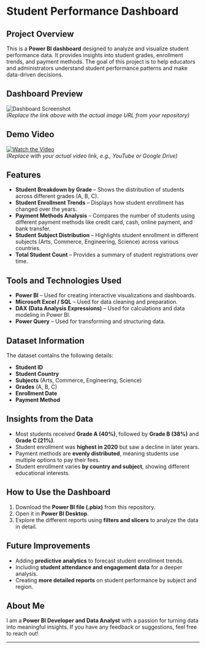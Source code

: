 # Student Performance Dashboard  

## Project Overview  
This is a **Power BI dashboard** designed to analyze and visualize student performance data. It provides insights into student grades, enrollment trends, and payment methods. The goal of this project is to help educators and administrators understand student performance patterns and make data-driven decisions.  

## Dashboard Preview  
![Dashboard Screenshot](your-image-link-here)  
*(Replace the link above with the actual image URL from your repository)*  

## Demo Video  
[![Watch the Video](your-thumbnail-image-link)](your-video-link)  
*(Replace with your actual video link, e.g., YouTube or Google Drive)*  

## Features  
- **Student Breakdown by Grade** – Shows the distribution of students across different grades (A, B, C).  
- **Student Enrollment Trends** – Displays how student enrollment has changed over the years.  
- **Payment Methods Analysis** – Compares the number of students using different payment methods like credit card, cash, online payment, and bank transfer.  
- **Student Subject Distribution** – Highlights student enrollment in different subjects (Arts, Commerce, Engineering, Science) across various countries.  
- **Total Student Count** – Provides a summary of student registrations over time.  

## Tools and Technologies Used  
- **Power BI** – Used for creating interactive visualizations and dashboards.  
- **Microsoft Excel / SQL** – Used for data cleaning and preparation.  
- **DAX (Data Analysis Expressions)** – Used for calculations and data modeling in Power BI.  
- **Power Query** – Used for transforming and structuring data.  

## Dataset Information  
The dataset contains the following details:  
- **Student ID**  
- **Student Country**  
- **Subjects** (Arts, Commerce, Engineering, Science)  
- **Grades** (A, B, C)  
- **Enrollment Date**  
- **Payment Method**  

## Insights from the Data  
- Most students received **Grade A (40%)**, followed by **Grade B (38%)** and **Grade C (21%)**.  
- Student enrollment was **highest in 2020** but saw a decline in later years.  
- Payment methods are **evenly distributed**, meaning students use multiple options to pay their fees.  
- Student enrollment varies **by country and subject**, showing different educational interests.  

## How to Use the Dashboard  
1. Download the **Power BI file (.pbix)** from this repository.  
2. Open it in **Power BI Desktop**.  
3. Explore the different reports using **filters and slicers** to analyze the data in detail.  

## Future Improvements  
- Adding **predictive analytics** to forecast student enrollment trends.  
- Including **student attendance and engagement data** for a deeper analysis.  
- Creating **more detailed reports** on student performance by subject and region.  

## About Me  
I am a **Power BI Developer and Data Analyst** with a passion for turning data into meaningful insights. If you have any feedback or suggestions, feel free to reach out!  

---
